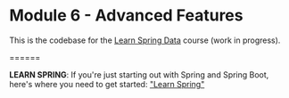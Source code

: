 # Module 6 - Advanced Features

This is the codebase for the [Learn Spring Data](https://www.baeldung.com/learn-spring-data-course#master-class) course (work in progress). 

======

**LEARN SPRING**: If you're just starting out with Spring and Spring Boot, here's where you need to get started: ["Learn Spring"](https://bit.ly/github-ls)

